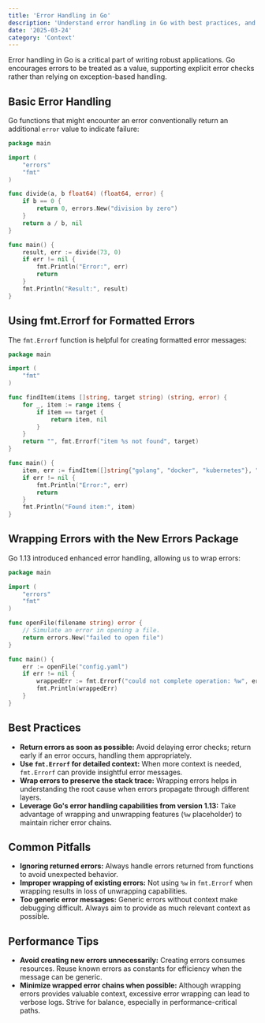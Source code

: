 ```yaml
---
title: 'Error Handling in Go'
description: 'Understand error handling in Go with best practices, and examples using standard practices like the errors and fmt packages.'
date: '2025-03-24'
category: 'Context'
---
```


Error handling in Go is a critical part of writing robust applications. Go encourages errors to be treated as a value, supporting explicit error checks rather than relying on exception-based handling.

## Basic Error Handling

Go functions that might encounter an error conventionally return an additional `error` value to indicate failure:

```go
package main

import (
	"errors"
	"fmt"
)

func divide(a, b float64) (float64, error) {
	if b == 0 {
		return 0, errors.New("division by zero")
	}
	return a / b, nil
}

func main() {
	result, err := divide(73, 0)
	if err != nil {
		fmt.Println("Error:", err)
		return
	}
	fmt.Println("Result:", result)
}
```

## Using fmt.Errorf for Formatted Errors

The `fmt.Errorf` function is helpful for creating formatted error messages:

```go
package main

import (
	"fmt"
)

func findItem(items []string, target string) (string, error) {
	for _, item := range items {
		if item == target {
			return item, nil
		}
	}
	return "", fmt.Errorf("item %s not found", target)
}

func main() {
	item, err := findItem([]string{"golang", "docker", "kubernetes"}, "jenkins")
	if err != nil {
		fmt.Println("Error:", err)
		return
	}
	fmt.Println("Found item:", item)
}
```

## Wrapping Errors with the New Errors Package

Go 1.13 introduced enhanced error handling, allowing us to wrap errors:

```go
package main

import (
	"errors"
	"fmt"
)

func openFile(filename string) error {
	// Simulate an error in opening a file.
	return errors.New("failed to open file")
}

func main() {
	err := openFile("config.yaml")
	if err != nil {
		wrappedErr := fmt.Errorf("could not complete operation: %w", err)
		fmt.Println(wrappedErr)
	}
}
```

## Best Practices

- **Return errors as soon as possible:** Avoid delaying error checks; return early if an error occurs, handling them appropriately.
- **Use `fmt.Errorf` for detailed context:** When more context is needed, `fmt.Errorf` can provide insightful error messages.
- **Wrap errors to preserve the stack trace:** Wrapping errors helps in understanding the root cause when errors propagate through different layers.
- **Leverage Go's error handling capabilities from version 1.13:** Take advantage of wrapping and unwrapping features (`%w` placeholder) to maintain richer error chains.

## Common Pitfalls

- **Ignoring returned errors:** Always handle errors returned from functions to avoid unexpected behavior.
- **Improper wrapping of existing errors:** Not using `%w` in `fmt.Errorf` when wrapping results in loss of unwrapping capabilities.
- **Too generic error messages:** Generic errors without context make debugging difficult. Always aim to provide as much relevant context as possible.

## Performance Tips

- **Avoid creating new errors unnecessarily:** Creating errors consumes resources. Reuse known errors as constants for efficiency when the message can be generic.
- **Minimize wrapped error chains when possible:** Although wrapping errors provides valuable context, excessive error wrapping can lead to verbose logs. Strive for balance, especially in performance-critical paths.
